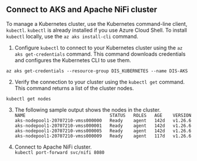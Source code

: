 ## Connect to AKS and Apache NiFi cluster

To manage a Kubernetes cluster, use the Kubernetes command-line client, `kubectl`. `kubectl` is already installed if you use Azure Cloud Shell. To install `kubectl` locally, use the `az aks install-cli` command.

1. Configure `kubectl` to connect to your Kubernetes cluster using the `az aks get-credentials` command. This command downloads credentials and configures the Kubernetes CLI to use them.  
``` 
az aks get-credentials --resource-group DIS_KUBERNETES --name DIS-AKS
```

2. Verify the connection to your cluster using the `kubectl get` command. This command returns a list of the cluster nodes.  
```
kubectl get nodes
```  
3. The following sample output shows the nodes in the cluster.  
`NAME                                STATUS   ROLES   AGE    VERSION`  
`aks-nodepool1-20707210-vmss000000   Ready    agent   142d   v1.26.6`  
`aks-nodepool1-20707210-vmss000001   Ready    agent   142d   v1.26.6`  
`aks-nodepool1-20707210-vmss000005   Ready    agent   142d   v1.26.6`  
`aks-nodepool1-20707210-vmss000009   Ready    agent   117d   v1.26.6`

4. Connect to Apache NiFi cluster.  
`kubectl port-forward svc/nifi 8080`
